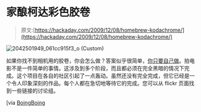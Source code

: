 # 家酿柯达彩色胶卷

> 原文:[https://hackaday.com/2009/12/08/homebrew-kodachrome/](https://hackaday.com/2009/12/08/homebrew-kodachrome/)

![](../Images/d25465abe38ebe57ae78e3f2bcc936d1.png "2042501949_061cc915f3_o (Custom)")

如果你找不到相机用的胶卷，你会怎么做？答案似乎很简单，[你只要自己做](http://www.flickr.com/photos/dark_orange/sets/72157603226919391/)。拍电影不是一件简单的事情。这涉及到多个阶段，而且都必须在完全黑暗的情况下完成。这个项目在各自的社区引起了一点轰动。虽然还没有完全完成，但它已经是一个令人印象深刻的作品。每个人都在急切地等待它的完成。您可以从 flickr 页面找到一些链接的讨论组。

[via [BoingBoing](http://www.boingboing.net/2009/12/08/homebrew-kodachrome.html?utm_source=feedburner&utm_medium=feed&utm_campaign=Feed:+boingboing/iBag+(Boing+Boing))